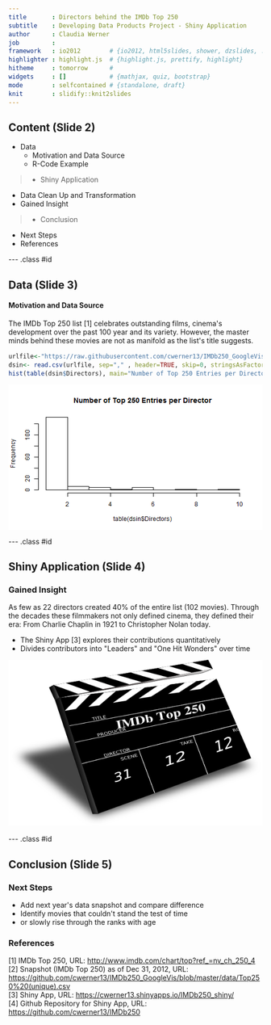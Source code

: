 ```yaml
---
title       : Directors behind the IMDb Top 250
subtitle    : Developing Data Products Project - Shiny Application
author      : Claudia Werner
job         : 
framework   : io2012        # {io2012, html5slides, shower, dzslides, ...}
highlighter : highlight.js  # {highlight.js, prettify, highlight}
hitheme     : tomorrow      # 
widgets     : []            # {mathjax, quiz, bootstrap}
mode        : selfcontained # {standalone, draft}
knit        : slidify::knit2slides
---
```


## Content (Slide 2)
- Data
   - Motivation and Data Source
   - R-Code Example 


>- Shiny Application
   - Data Clean Up and Transformation  
   - Gained Insight 
 
>- Conclusion
   - Next Steps
   - References  
   


--- .class #id 


## Data (Slide 3)
#### Motivation and Data Source   
The IMDb Top 250 list [1] celebrates outstanding films, cinema's development over the past 100 year and its variety. However, the master minds behind these movies are not as manifold as the list's title suggests.  

```r
urlfile<-"https://raw.githubusercontent.com/cwerner13/IMDb250_GoogleVis/master/data/Top250%20%28unique%29.csv"
dsin<- read.csv(urlfile, sep="," , header=TRUE, skip=0, stringsAsFactors=FALSE)
hist(table(dsin$Directors), main="Number of Top 250 Entries per Director")
```

<img src="assets/fig/simple-plot.png" title="plot of chunk simple-plot" alt="plot of chunk simple-plot" style="display: block; margin: auto;" />


--- .class #id 

## Shiny Application (Slide 4)
### Gained Insight
  
  As few as 22 directors created 40% of the entire list (102 movies). Through the decades these filmmakers not only defined cinema, they defined their era: From Charlie Chaplin in 1921 to Christopher Nolan today.  
  - The Shiny App [3] explores their contributions quantitatively  
  - Divides contributors into "Leaders" and "One Hit Wonders" over time  
  
![alt text](https://raw.githubusercontent.com/cwerner13/IMDb250/master/www/clapper2012.png "Logo Title Text 1")
  

--- .class #id 
 
## Conclusion (Slide 5)

### Next Steps
  - Add next year's data snapshot and compare difference
  - Identify movies that couldn't stand the test of time
  - or slowly rise through the ranks with age 
        
### References
[1] IMDb Top 250, URL: http://www.imdb.com/chart/top?ref_=nv_ch_250_4  
[2] Snapshot (IMDb Top 250) as of Dec 31, 2012, URL: https://github.com/cwerner13/IMDb250_GoogleVis/blob/master/data/Top250%20(unique).csv  
[3] Shiny App, URL: https://cwerner13.shinyapps.io/IMDb250_shiny/  
[4] Github Repository for Shiny App, URL: https://github.com/cwerner13/IMDb250  



